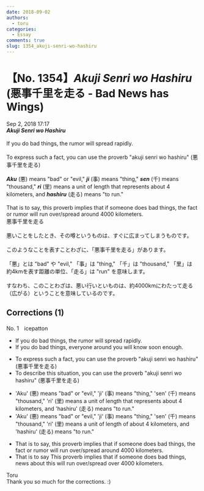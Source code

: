 ```yaml
---
date: 2018-09-02
authors:
  - toru
categories:
  - Essay
comments: true
slug: 1354_akuji-senri-wo-hashiru
---
```


# 【No. 1354】<strong><em>Akuji Senri wo Hashiru</strong></em> (悪事千里を走る - Bad News has Wings)
<div class="date">Sep 2, 2018 17:17</div>
<div id="post"><div id="body_show_ori">
<strong><em>Akuji Senri wo Hashiru</strong></em><br/><br/>If you do bad things, the rumor will spread rapidly.<br/><br/>To express such a fact, you can use the proverb "akuji senri wo hashiru" (悪事千里を走る)<br/><br/><strong><em>Aku</em></strong> (悪) means "bad" or "evil," <strong><em>ji</em></strong> (事) means "thing," <strong><em>sen</em></strong> (千) means "thousand," <strong><em>ri</em></strong> (里) means a unit of length that represents about 4 kilometers, and <strong><em>hashiru</em></strong> (走る) means "to run."<br/><br/>That is to say, this proverb implies that if someone does bad things, the fact or rumor will run over/spread around 4000 kilometers.
</div></div>

<!-- more -->

<div id="post_ja"><div id="body_show_mo">
悪事千里を走る<br/><br/>悪いことをしたとき、その噂というものは、すぐに広まってしまうものです。<br/><br/>このようなことを表すことわざに、「悪事千里を走る」があります。<br/><br/>「悪」とは "bad" や "evil," 「事」は "thing," 「千」は "thousand," 「里」は 約4kmを表す距離の単位、「走る」は "run" を意味します。<br/><br/>すなわち、このことわざは、悪い行いといものは、約4000kmにわたって走る（広がる）ということを意味しているのです。
</div></div>

## Corrections (1)
<div id="block"><div class="first_name"> No. 1　<span class="just_name">icepatton</span></div><div id="block2">
<ul class="correction_field">
<li class="incorrect">If you do bad things, the rumor will spread rapidly.</li>
<li class="corrected correct">
If you do bad things,<span class="f_blue"> everyone around you will know soon enough</span>.
</li>
</ul>
<ul class="correction_field">
<li class="incorrect">To express such a fact, you can use the proverb "akuji senri wo hashiru" (悪事千里を走る)</li>
<li class="corrected correct">
<span class="f_blue">To describe this situation</span>, you can use the proverb "akuji senri wo hashiru" (悪事千里を走る)
</li>
</ul>
<ul class="correction_field">
<li class="incorrect">'Aku' (悪) means "bad" or "evil," 'ji' (事) means "thing," 'sen' (千) means "thousand," 'ri' (里) means a unit of length that represents about 4 kilometers, and 'hashiru' (走る) means "to run."</li>
<li class="corrected correct">
'Aku' (悪) means "bad" or "evil," 'ji' (事) means "thing," 'sen' (千) means "thousand," 'ri' (里) means a unit of length <span class="f_blue">of</span> about 4 kilometers, and 'hashiru' (走る) means "to run."
</li>
</ul>
<ul class="correction_field">
<li class="incorrect">That is to say, this proverb implies that if someone does bad things, the fact or rumor will run over/spread around 4000 kilometers.</li>
<li class="corrected correct">
<span class="sline">That is to say</span> <span class="f_blue">T</span>his proverb implies that if someone does bad things, <span class="f_blue">news about this</span> will <span class="sline">run over/</span>spread <span class="f_blue">over </span>4000 kilometers.
</li>
</ul>
</div><div class="name"><span class="just_name">Toru</span><br>
Thank you so much for the corrections. :)
</div>
</div>
